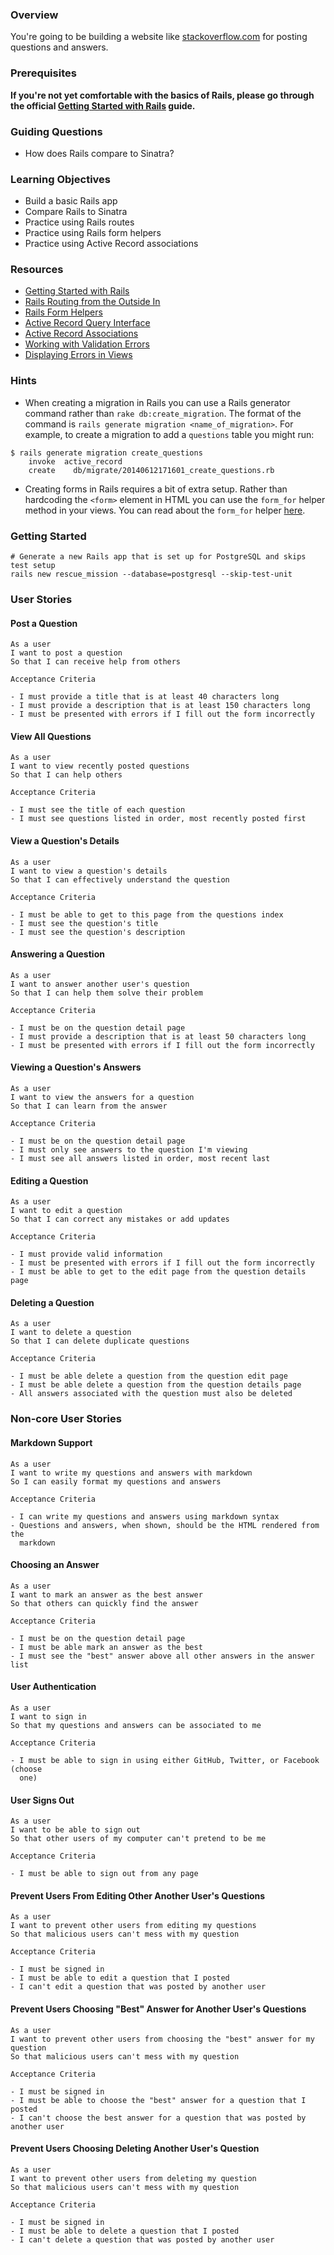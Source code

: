 ### Overview

You're going to be building a website like
[stackoverflow.com](http://stackoverflow.com/) for posting questions and
answers.

### Prerequisites

**If you're not yet comfortable with the basics of Rails, please go through the
official
[Getting Started with Rails](http://guides.rubyonrails.org/getting_started.html)
guide.**

### Guiding Questions

- How does Rails compare to Sinatra?

### Learning Objectives

- Build a basic Rails app
- Compare Rails to Sinatra
- Practice using Rails routes
- Practice using Rails form helpers
- Practice using Active Record associations

### Resources

- [Getting Started with Rails](http://guides.rubyonrails.org/getting_started.html)
- [Rails Routing from the Outside In](http://guides.rubyonrails.org/routing.html)
- [Rails Form Helpers](http://guides.rubyonrails.org/form_helpers.html)
- [Active Record Query Interface](http://guides.rubyonrails.org/active_record_querying.html)
- [Active Record Associations](http://guides.rubyonrails.org/association_basics.html)
- [Working with Validation Errors](http://edgeguides.rubyonrails.org/active_record_validations.html#working-with-validation-errors)
- [Displaying Errors in Views](http://edgeguides.rubyonrails.org/active_record_validations.html#displaying-validation-errors-in-views)

### Hints

* When creating a migration in Rails you can use a Rails generator command
  rather than `rake db:create_migration`. The format of the command is `rails
  generate migration <name_of_migration>`. For example, to create a migration to
  add a `questions` table you might run:

```no-highlight
$ rails generate migration create_questions
    invoke  active_record
    create    db/migrate/20140612171601_create_questions.rb
```

* Creating forms in Rails requires a bit of extra setup. Rather than hardcoding
  the `<form>` element in HTML you can use the `form_for` helper method in your
  views. You can read about the `form_for` helper [here][forms_for_models].

### Getting Started

```no-highlight
# Generate a new Rails app that is set up for PostgreSQL and skips test setup
rails new rescue_mission --database=postgresql --skip-test-unit
```

### User Stories

#### Post a Question

```no-highlight
As a user
I want to post a question
So that I can receive help from others

Acceptance Criteria

- I must provide a title that is at least 40 characters long
- I must provide a description that is at least 150 characters long
- I must be presented with errors if I fill out the form incorrectly
```

#### View All Questions

```no-highlight
As a user
I want to view recently posted questions
So that I can help others

Acceptance Criteria

- I must see the title of each question
- I must see questions listed in order, most recently posted first
```

#### View a Question's Details

```no-highlight
As a user
I want to view a question's details
So that I can effectively understand the question

Acceptance Criteria

- I must be able to get to this page from the questions index
- I must see the question's title
- I must see the question's description
```

#### Answering a Question

```no-highlight
As a user
I want to answer another user's question
So that I can help them solve their problem

Acceptance Criteria

- I must be on the question detail page
- I must provide a description that is at least 50 characters long
- I must be presented with errors if I fill out the form incorrectly
```

#### Viewing a Question's Answers

```no-highlight
As a user
I want to view the answers for a question
So that I can learn from the answer

Acceptance Criteria

- I must be on the question detail page
- I must only see answers to the question I'm viewing
- I must see all answers listed in order, most recent last
```

#### Editing a Question

```no-highlight
As a user
I want to edit a question
So that I can correct any mistakes or add updates

Acceptance Criteria

- I must provide valid information
- I must be presented with errors if I fill out the form incorrectly
- I must be able to get to the edit page from the question details page
```

#### Deleting a Question

```no-highlight
As a user
I want to delete a question
So that I can delete duplicate questions

Acceptance Criteria

- I must be able delete a question from the question edit page
- I must be able delete a question from the question details page
- All answers associated with the question must also be deleted
```

### Non-core User Stories

#### Markdown Support

```no-highlight
As a user
I want to write my questions and answers with markdown
So I can easily format my questions and answers

Acceptance Criteria

- I can write my questions and answers using markdown syntax
- Questions and answers, when shown, should be the HTML rendered from the
  markdown
```

#### Choosing an Answer

```no-highlight
As a user
I want to mark an answer as the best answer
So that others can quickly find the answer

Acceptance Criteria

- I must be on the question detail page
- I must be able mark an answer as the best
- I must see the "best" answer above all other answers in the answer list
```

#### User Authentication

```no-highlight
As a user
I want to sign in
So that my questions and answers can be associated to me

Acceptance Criteria

- I must be able to sign in using either GitHub, Twitter, or Facebook (choose
  one)
```

#### User Signs Out

```no-highlight
As a user
I want to be able to sign out
So that other users of my computer can't pretend to be me

Acceptance Criteria

- I must be able to sign out from any page
```

#### Prevent Users From Editing Other Another User's Questions

```no-highlight
As a user
I want to prevent other users from editing my questions
So that malicious users can't mess with my question

Acceptance Criteria

- I must be signed in
- I must be able to edit a question that I posted
- I can't edit a question that was posted by another user
```

#### Prevent Users Choosing "Best" Answer for Another User's Questions

```no-highlight
As a user
I want to prevent other users from choosing the "best" answer for my question
So that malicious users can't mess with my question

Acceptance Criteria

- I must be signed in
- I must be able to choose the "best" answer for a question that I posted
- I can't choose the best answer for a question that was posted by another user
```

#### Prevent Users Choosing Deleting Another User's Question

```no-highlight
As a user
I want to prevent other users from deleting my question
So that malicious users can't mess with my question

Acceptance Criteria

- I must be signed in
- I must be able to delete a question that I posted
- I can't delete a question that was posted by another user
```

[forms_for_models]: http://guides.rubyonrails.org/form_helpers.html#dealing-with-model-objects
